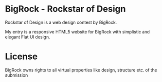# BigRock - Rockstar of Design

Rockstar of Design is a web design contest by BigRock.

My entry is a responsive HTML5 website for BigRock with simplistic and elegant Flat UI design.

# License

BigRock owns rights to all virtual properties like design, structure etc. of the submission
